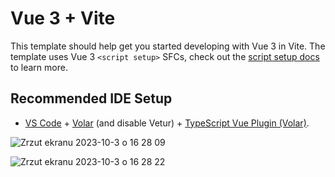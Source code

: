 # Vue 3 + Vite

This template should help get you started developing with Vue 3 in Vite. The template uses Vue 3 `<script setup>` SFCs, check out the [script setup docs](https://v3.vuejs.org/api/sfc-script-setup.html#sfc-script-setup) to learn more.

## Recommended IDE Setup

- [VS Code](https://code.visualstudio.com/) + [Volar](https://marketplace.visualstudio.com/items?itemName=Vue.volar) (and disable Vetur) + [TypeScript Vue Plugin (Volar)](https://marketplace.visualstudio.com/items?itemName=Vue.vscode-typescript-vue-plugin).



![Zrzut ekranu 2023-10-3 o 16 28 09](https://github.com/niepsuje/Anime-Tracker-app/assets/60855281/8d9d74f2-6b87-43ea-8ddc-6e2e5d5aaa17)

![Zrzut ekranu 2023-10-3 o 16 28 22](https://github.com/niepsuje/Anime-Tracker-app/assets/60855281/881747cf-bff7-4317-85e2-63002a5dfca5)
